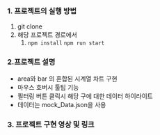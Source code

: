 
### 1. 프로젝트의 실행 방법
1. git clone
2. 해당 프로젝트 경로에서
   1. ```npm install```
   ```npm run start```

### 2.프로젝트 설명
 - area와 bar 의 혼합된 시계열 차트 구현
 - 마우스 호버시 툴팁 기능
 - 필터링 버튼 클릭시 해당 구에 대한 데이터 하이라이트
 - 데이터는 mock_Data.json을 사용

### 3. 프로젝트 구현 영상 및 링크
   





